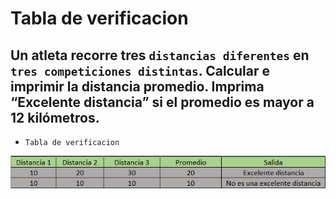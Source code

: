 # Tabla de verificacion

## Un atleta recorre tres `distancias diferentes` en `tres competiciones distintas`. Calcular e imprimir la distancia promedio. Imprima “Excelente distancia” si el promedio es mayor a 12 kilómetros.

- `Tabla de verificacion`

![Ejercicio 2](../img/ejer6.png "Tabla de verificacion")
